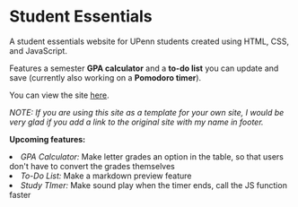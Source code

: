 # Student Essentials

A student essentials website for UPenn students created using HTML, CSS, and JavaScript.

Features a semester **GPA calculator** and a **to-do list** you can update and save (currently also working on a **Pomodoro timer**).

You can view the site <a href="https://essentials.neocities.org">here</a>.

<i>NOTE: If you are using this site as a template for your own site, I would be very glad if you add a link to the original site with my name in footer.</i>

<b>Upcoming features:</b>
<li><i>GPA Calculator:</i> Make letter grades an option in the table, so that users don't have to convert the grades themselves</li>
<li><i>To-Do List:</i> Make a markdown preview feature</li>
<li><i>Study TImer:</i> Make sound play when the timer ends, call the JS function faster
